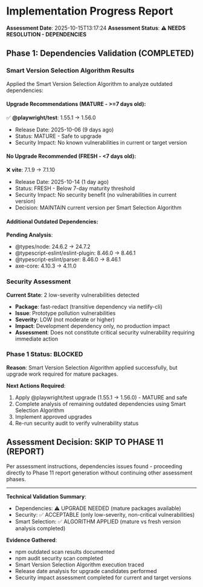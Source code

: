 # Implementation Progress Report

**Assessment Date**: 2025-10-15T13:17:24
**Assessment Status**: **⚠️ NEEDS RESOLUTION - DEPENDENCIES**

## Phase 1: Dependencies Validation (COMPLETED)

### Smart Version Selection Algorithm Results

Applied the Smart Version Selection Algorithm to analyze outdated dependencies:

#### Upgrade Recommendations (MATURE - >=7 days old):

✅ **@playwright/test**: 1.55.1 → 1.56.0
- Release Date: 2025-10-06 (9 days ago)
- Status: MATURE - Safe to upgrade
- Security Impact: No known vulnerabilities in current or target version

#### No Upgrade Recommended (FRESH - <7 days old):

❌ **vite**: 7.1.9 → 7.1.10  
- Release Date: 2025-10-14 (1 day ago)
- Status: FRESH - Below 7-day maturity threshold
- Security Impact: No security benefit (no vulnerabilities in current version)
- Decision: MAINTAIN current version per Smart Selection Algorithm

#### Additional Outdated Dependencies:

**Pending Analysis**:
- @types/node: 24.6.2 → 24.7.2
- @typescript-eslint/eslint-plugin: 8.46.0 → 8.46.1  
- @typescript-eslint/parser: 8.46.0 → 8.46.1
- axe-core: 4.10.3 → 4.11.0

### Security Assessment

**Current State**: 2 low-severity vulnerabilities detected
- **Package**: fast-redact (transitive dependency via netlify-cli)
- **Issue**: Prototype pollution vulnerabilities
- **Severity**: LOW (not moderate or higher)
- **Impact**: Development dependency only, no production impact
- **Assessment**: Does not constitute critical security vulnerability requiring immediate action

### Phase 1 Status: BLOCKED

**Reason**: Smart Version Selection Algorithm applied successfully, but upgrade work required for mature packages.

**Next Actions Required**:
1. Apply @playwright/test upgrade (1.55.1 → 1.56.0) - MATURE and safe
2. Complete analysis of remaining outdated dependencies using Smart Selection Algorithm
3. Implement approved upgrades
4. Re-run security audit to verify vulnerability status

## Assessment Decision: SKIP TO PHASE 11 (REPORT)

Per assessment instructions, dependencies issues found - proceeding directly to Phase 11 report generation without continuing other assessment phases.

---

**Technical Validation Summary**:
- Dependencies: ⚠️ UPGRADE NEEDED (mature packages available)
- Security: ✅ ACCEPTABLE (only low-severity, non-critical vulnerabilities)
- Smart Selection: ✅ ALGORITHM APPLIED (mature vs fresh version analysis completed)

**Evidence Gathered**:
- npm outdated scan results documented
- npm audit security scan completed  
- Smart Version Selection Algorithm execution traced
- Release date analysis for upgrade candidates performed
- Security impact assessment completed for current and target versions